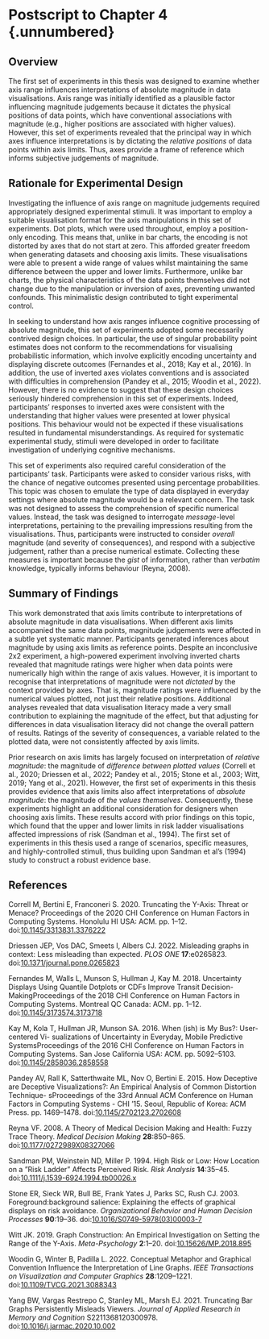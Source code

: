 # Postscript to Chapter 4 {.unnumbered}

## Overview

The first set of experiments in this thesis was designed to examine whether axis range influences interpretations of absolute magnitude in data visualisations. Axis range was initially identified as a plausible factor influencing magnitude judgements because it dictates the physical positions of data points, which have conventional associations with magnitude (e.g., higher positions are associated with higher values). However, this set of experiments revealed that the principal way in which axes influence interpretations is by dictating the *relative positions* of data points within axis limits. Thus, axes provide a frame of reference which informs subjective judgements of magnitude.

## Rationale for Experimental Design

Investigating the influence of axis range on magnitude judgements required appropriately designed experimental stimuli. It was important to employ a suitable visualisation format for the axis manipulations in this set of experiments. Dot plots, which were used throughout, employ a position-only encoding. This means that, unlike in bar charts, the encoding is not distorted by axes that do not start at zero. This afforded greater freedom when generating datasets and choosing axis limits. These visualisations were able to present a wide range of values whilst maintaining the same difference between the upper and lower limits. Furthermore, unlike bar charts, the physical characteristics of the data points themselves did not change due to the manipulation or inversion of axes, preventing unwanted confounds. This minimalistic design contributed to tight experimental control.

In seeking to understand how axis ranges influence cognitive processing of absolute magnitude, this set of experiments adopted some necessarily contrived design choices. In particular, the use of singular probability point estimates does not conform to the recommendations for visualising probabilistic information, which involve explicitly encoding uncertainty and displaying discrete outcomes (Fernandes et al., 2018; Kay et al., 2016). In addition, the use of inverted axes violates conventions and is associated with difficulties in comprehension (Pandey et al., 2015; Woodin et al., 2022). However, there is no evidence to suggest that these design choices seriously hindered comprehension in this set of experiments. Indeed, participants’ responses to inverted axes were consistent with the understanding that higher values were presented at lower physical positions. This behaviour would not be expected if these visualisations resulted in fundamental misunderstandings. As required for systematic experimental study, stimuli were developed in order to facilitate investigation of underlying cognitive mechanisms.

This set of experiments also required careful consideration of the participants’ task. Participants were asked to consider various risks, with the chance of negative outcomes presented using percentage probabilities. This topic was chosen to emulate the type of data displayed in everyday settings where absolute magnitude would be a relevant concern. The task was not designed to assess the comprehension of specific numerical values. Instead, the task was designed to interrogate *message*-level interpretations, pertaining to the prevailing impressions resulting from the visualisations. Thus, participants were instructed to consider *overall* magnitude (and severity of consequences), and respond with a subjective judgement, rather than a precise numerical estimate. Collecting these measures is important because the *gist* of information, rather than *verbatim* knowledge, typically informs behaviour (Reyna, 2008).

## Summary of Findings

This work demonstrated that axis limits contribute to interpretations of absolute magnitude in data visualisations. When different axis limits accompanied the same data points, magnitude judgements were affected in a subtle yet systematic manner. Participants generated inferences about magnitude by using axis limits as reference points. Despite an inconclusive 2x2 experiment, a high-powered experiment involving inverted charts revealed that magnitude ratings were higher when data points were numerically high within the range of axis values. However, it is important to recognise that interpretations of magnitude were not *dictated* by the context provided by axes. That is, magnitude ratings were influenced by the numerical values plotted, not just their relative positions. Additional analyses revealed that data visualisation literacy made a very small contribution to explaining the magnitude of the effect, but that adjusting for differences in data visualisation literacy did not change the overall pattern of results. Ratings of the severity of consequences, a variable related to the plotted data, were not consistently affected by axis limits. 

Prior research on axis limits has largely focused on interpretation of *relative magnitude*: the magnitude of *difference between plotted values* (Correll et al., 2020; Driessen et al., 2022; Pandey et al., 2015; Stone et al., 2003; Witt, 2019; Yang et al., 2021). However, the first set of experiments in this thesis provides evidence that axis limits also affect interpretations of *absolute magnitude*: the magnitude of *the values themselves*. Consequently, these experiments highlight an additional consideration for designers when choosing axis limits. These results accord with prior findings on this topic, which found that the upper and lower limits in risk ladder visualisations affected impressions of risk (Sandman et al., 1994). The first set of experiments in this thesis used a range of scenarios, specific measures, and highly-controlled stimuli, thus building upon Sandman et al’s (1994) study to construct a robust evidence base.

## References

Correll M, Bertini E, Franconeri S. 2020. Truncating the Y-Axis: Threat or Menace? Proceedings of the 2020 CHI Conference on Human Factors in Computing Systems. Honolulu HI USA: ACM. pp. 1–12. doi:[10.1145/3313831.3376222](https://doi.org/10.1145/3313831.3376222)

Driessen JEP, Vos DAC, Smeets I, Albers CJ. 2022. Misleading graphs in context: Less misleading than expected. *PLOS ONE* **17**:e0265823. doi:[10.1371/journal.pone.0265823](https://doi.org/10.1371/journal.pone.0265823)

Fernandes M, Walls L, Munson S, Hullman J, Kay M. 2018. Uncertainty Displays Using Quantile Dotplots or CDFs Improve Transit Decision-MakingProceedings of the 2018 CHI Conference on Human Factors in Computing Systems. Montreal QC Canada: ACM. pp. 1–12. doi:[10.1145/3173574.3173718](https://doi.org/10.1145/3173574.3173718)

Kay M, Kola T, Hullman JR, Munson SA. 2016. When (ish) is My Bus?: User-centered Vi- sualizations of Uncertainty in Everyday, Mobile Predictive SystemsProceedings of the 2016 CHI Conference on Human Factors in Computing Systems. San Jose California USA: ACM. pp. 5092–5103. doi:[10.1145/2858036.2858558](https://doi.org/10.1145/2858036.2858558)

Pandey AV, Rall K, Satterthwaite ML, Nov O, Bertini E. 2015. How Deceptive are Deceptive Visualizations?: An Empirical Analysis of Common Distortion Technique- sProceedings of the 33rd Annual ACM Conference on Human Factors in Computing Systems - CHI ’15. Seoul, Republic of Korea: ACM Press. pp. 1469–1478. doi:[10.1145/2702123.2702608](https://doi.org/10.1145/2702123.2702608)

Reyna VF. 2008. A Theory of Medical Decision Making and Health: Fuzzy Trace Theory. *Medical Decision Making* **28**:850–865. doi:[10.1177/0272989X08327066](https://doi.org/10.1177/0272989X08327066)

Sandman PM, Weinstein ND, Miller P. 1994. High Risk or Low: How Location on a ”Risk Ladder” Affects Perceived Risk. *Risk Analysis* **14**:35–45. doi:[10.1111/j.1539-6924.1994.tb00026.x](https://doi.org/10.1111/j.1539-6924.1994.tb00026.x)

Stone ER, Sieck WR, Bull BE, Frank Yates J, Parks SC, Rush CJ. 2003. Foreground:background salience: Explaining the effects of graphical displays on risk avoidance. *Organizational Behavior and Human Decision Processes* **90**:19–36. doi:[10.1016/S0749-5978(03)00003-7](https://doi.org/10.1016/S0749-5978(03)00003-7)

Witt JK. 2019. Graph Construction: An Empirical Investigation on Setting the Range of the Y-Axis. *Meta-Psychology* **2**:1–20. doi:[10.15626/MP.2018.895](https://doi.org/10.15626/MP.2018.895)

Woodin G, Winter B, Padilla L. 2022. Conceptual Metaphor and Graphical Convention Influence the Interpretation of Line Graphs. *IEEE Transactions on Visualization and Computer Graphics* **28**:1209–1221. doi:[10.1109/TVCG.2021.3088343](https://doi.org/10.1109/TVCG.2021.3088343)

Yang BW, Vargas Restrepo C, Stanley ML, Marsh EJ. 2021. Truncating Bar Graphs Persistently Misleads Viewers. *Journal of Applied Research in Memory and Cognition* S2211368120300978. doi:[10.1016/j.jarmac.2020.10.002](https://doi.org/10.1016/j.jarmac.2020.10.002)